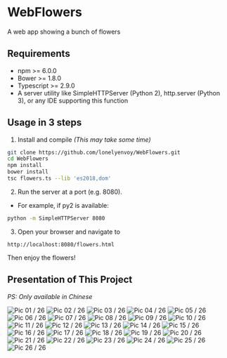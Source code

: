 WebFlowers
===

A web app showing a bunch of flowers

## Requirements

- npm >= 6.0.0
- Bower >= 1.8.0
- Typescript >= 2.9.0
- A server utility like SimpleHTTPServer (Python 2), http.server (Python 3), or any IDE supporting this function

## Usage in 3 steps

1. Install and compile
*(This may take some time)*

```bash
git clone https://github.com/lonelyenvoy/WebFlowers.git
cd WebFlowers
npm install
bower install
tsc flowers.ts --lib 'es2018,dom'
```

2. Run the server at a port (e.g. 8080). 

- For example, if py2 is available:
```bash
python -m SimpleHTTPServer 8080
```

3. Open your browser and navigate to

```
http://localhost:8080/flowers.html
```

Then enjoy the flowers!


## Presentation of This Project
*PS: Only available in Chinese*

![Pic 01 / 26](resources/presentation/01.png)
![Pic 02 / 26](resources/presentation/02.png)
![Pic 03 / 26](resources/presentation/03.png)
![Pic 04 / 26](resources/presentation/04.png)
![Pic 05 / 26](resources/presentation/05.png)
![Pic 06 / 26](resources/presentation/06.png)
![Pic 07 / 26](resources/presentation/07.png)
![Pic 08 / 26](resources/presentation/08.png)
![Pic 09 / 26](resources/presentation/09.png)
![Pic 10 / 26](resources/presentation/10.png)
![Pic 11 / 26](resources/presentation/11.png)
![Pic 12 / 26](resources/presentation/12.png)
![Pic 13 / 26](resources/presentation/13.png)
![Pic 14 / 26](resources/presentation/14.png)
![Pic 15 / 26](resources/presentation/15.png)
![Pic 16 / 26](resources/presentation/16.png)
![Pic 17 / 26](resources/presentation/17.png)
![Pic 18 / 26](resources/presentation/18.png)
![Pic 19 / 26](resources/presentation/19.png)
![Pic 20 / 26](resources/presentation/20.png)
![Pic 21 / 26](resources/presentation/21.png)
![Pic 22 / 26](resources/presentation/22.png)
![Pic 23 / 26](resources/presentation/23.png)
![Pic 24 / 26](resources/presentation/24.png)
![Pic 25 / 26](resources/presentation/25.png)
![Pic 26 / 26](resources/presentation/26.png)
